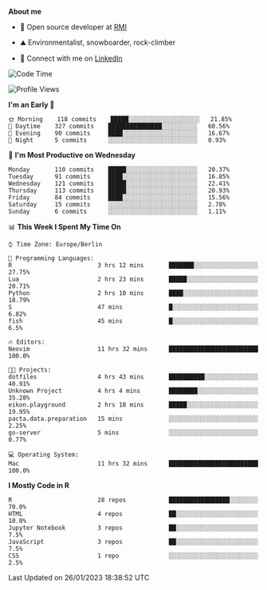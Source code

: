 **About me**

- 💼 Open source developer at [RMI](https://rmi.org/)

- ⛰️ Environmentalist, snowboarder, rock-climber

- 📱 Connect with me on [LinkedIn](https://www.linkedin.com/in/jackson-hoffart/)
 
<!--START_SECTION:waka-->
![Code Time](http://img.shields.io/badge/Code%20Time-17%20hrs%2032%20mins-blue)

![Profile Views](http://img.shields.io/badge/Profile%20Views-29-blue)

**I'm an Early 🐤** 

```text
🌞 Morning    118 commits    █████░░░░░░░░░░░░░░░░░░░░   21.85% 
🌆 Daytime    327 commits    ███████████████░░░░░░░░░░   60.56% 
🌃 Evening    90 commits     ████░░░░░░░░░░░░░░░░░░░░░   16.67% 
🌙 Night      5 commits      ░░░░░░░░░░░░░░░░░░░░░░░░░   0.93%

```
📅 **I'm Most Productive on Wednesday** 

```text
Monday       110 commits    █████░░░░░░░░░░░░░░░░░░░░   20.37% 
Tuesday      91 commits     ████░░░░░░░░░░░░░░░░░░░░░   16.85% 
Wednesday    121 commits    █████░░░░░░░░░░░░░░░░░░░░   22.41% 
Thursday     113 commits    █████░░░░░░░░░░░░░░░░░░░░   20.93% 
Friday       84 commits     ████░░░░░░░░░░░░░░░░░░░░░   15.56% 
Saturday     15 commits     ░░░░░░░░░░░░░░░░░░░░░░░░░   2.78% 
Sunday       6 commits      ░░░░░░░░░░░░░░░░░░░░░░░░░   1.11%

```


📊 **This Week I Spent My Time On** 

```text
⌚︎ Time Zone: Europe/Berlin

💬 Programming Languages: 
R                        3 hrs 12 mins       ███████░░░░░░░░░░░░░░░░░░   27.75% 
Lua                      2 hrs 23 mins       █████░░░░░░░░░░░░░░░░░░░░   20.71% 
Python                   2 hrs 10 mins       ████░░░░░░░░░░░░░░░░░░░░░   18.79% 
S                        47 mins             █░░░░░░░░░░░░░░░░░░░░░░░░   6.82% 
fish                     45 mins             █░░░░░░░░░░░░░░░░░░░░░░░░   6.5%

🔥 Editors: 
Neovim                   11 hrs 32 mins      █████████████████████████   100.0%

🐱‍💻 Projects: 
dotfiles                 4 hrs 43 mins       ██████████░░░░░░░░░░░░░░░   40.91% 
Unknown Project          4 hrs 4 mins        ████████░░░░░░░░░░░░░░░░░   35.28% 
eikon.playground         2 hrs 18 mins       █████░░░░░░░░░░░░░░░░░░░░   19.95% 
pacta.data.preparation   15 mins             ░░░░░░░░░░░░░░░░░░░░░░░░░   2.25% 
go-server                5 mins              ░░░░░░░░░░░░░░░░░░░░░░░░░   0.77%

💻 Operating System: 
Mac                      11 hrs 32 mins      █████████████████████████   100.0%

```

**I Mostly Code in R** 

```text
R                        28 repos            █████████████████░░░░░░░░   70.0% 
HTML                     4 repos             ██░░░░░░░░░░░░░░░░░░░░░░░   10.0% 
Jupyter Notebook         3 repos             ██░░░░░░░░░░░░░░░░░░░░░░░   7.5% 
JavaScript               3 repos             ██░░░░░░░░░░░░░░░░░░░░░░░   7.5% 
CSS                      1 repo              ░░░░░░░░░░░░░░░░░░░░░░░░░   2.5%

```



 Last Updated on 26/01/2023 18:38:52 UTC
<!--END_SECTION:waka-->
